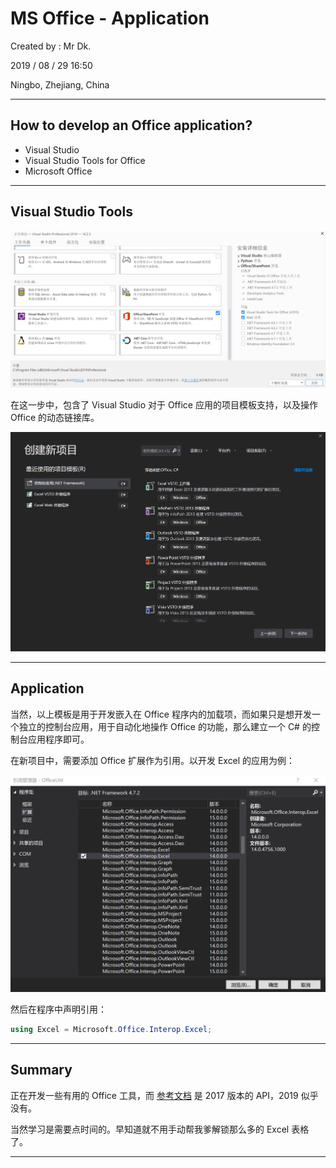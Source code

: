 # MS Office - Application

Created by : Mr Dk.

2019 / 08 / 29 16:50

Ningbo, Zhejiang, China

---

## How to develop an Office application?

* Visual Studio
* Visual Studio Tools for Office
* Microsoft Office

---

## Visual Studio Tools

![visual-studio-tool](../img/visual-studio-office-tool.png)

在这一步中，包含了 Visual Studio 对于 Office 应用的项目模板支持，以及操作 Office 的动态链接库。

![visual-studio-office-template](../img/visual-studio-office-template.png)

---

## Application

当然，以上模板是用于开发嵌入在 Office 程序内的加载项，而如果只是想开发一个独立的控制台应用，用于自动化地操作 Office 的功能，那么建立一个 C# 的控制台应用程序即可。

在新项目中，需要添加 Office 扩展作为引用。以开发 Excel 的应用为例：

![visual-studio-office-reference](../img/visual-studio-office-reference.png)

然后在程序中声明引用：

```c#
using Excel = Microsoft.Office.Interop.Excel;
```

---

## Summary

正在开发一些有用的 Office 工具，而 [参考文档](https://docs.microsoft.com/en-us/dotnet/api/microsoft.office.tools?view=vsto-2017) 是 2017 版本的 API，2019 似乎没有。

当然学习是需要点时间的。早知道就不用手动帮我爹解锁那么多的 Excel 表格了。

---

